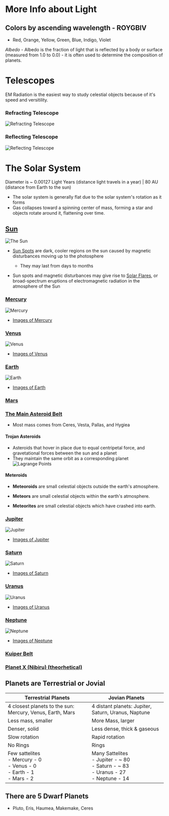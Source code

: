 # More Info about Light

## Colors by ascending wavelength - ROYGBIV

- Red, Orange, Yellow, Green, Blue, Indigo, Violet

*Albedo* - Albedo is the fraction of light that is reflected by a body or surface (measured from 1.0 to 0.0) \- it is often used to determine the composition of planets.

# Telescopes

EM Radiation is the easiest way to study celestial objects because of it's speed and versitility.

### Refracting Telescope

![Refracting Telescope](https://www.dummies.com/wp-content/uploads/383613.image0.jpg)

### Reflecting Telescope

![Reflecting Telescope](https://www.dummies.com/wp-content/uploads/383614.image1.jpg)

# The Solar System

Diameter is ~ 0.00127 Light Years (distance light travels in a year) | 80 AU (distance from Earth to the sun)

- The solar system is generally flat due to the solar system's rotation as it forms
- Gas collapses toward a spinning center of mass, forming a star and objects rotate around it, flattening over time.

## [Sun](https://solarsystem.nasa.gov/solar-system/sun/overview/)

![The Sun](https://scied.ucar.edu/sites/default/files/media/images/sun_regions_400x400.jpg)

- [Sun Spots](https://scied.ucar.edu/learning-zone/sun-space-weather/sunspots) are dark, cooler regions on the sun caused by magnetic disturbances moving up to the photosphere

  - They may last from days to months

- Sun spots and magnetic disturbances may give rise to [Solar Flares](https://www.nasa.gov/content/goddard/what-is-a-solar-flare), or broad-spectrum eruptions of electromagnetic radiation in the atmosphere of the Sun


### [Mercury](https://solarsystem.nasa.gov/planets/mercury/overview/)

![Mercury](https://solarsystem.nasa.gov/system/resources/detail_files/439_MercurySubtleColors1200w.jpg)

- [Images of Mercury](https://solarsystem.nasa.gov/planets/mercury/galleries/?page=0&per_page=25&order=created_at+desc&search=&href_query_params=category%3Dplanets_mercury&button_class=big_more_button&tags=mercury&condition_1=1%3Ais_in_resource_list&category=51)

### [Venus](https://solarsystem.nasa.gov/planets/venus/overview/)

![Venus](https://solarsystem.nasa.gov/system/resources/detail_files/2524_PIA23791.jpg)

- [Images of Venus](https://solarsystem.nasa.gov/planets/venus/galleries/?page=1&per_page=25&order=created_at+desc&search=&href_query_params=category%3Dplanets_venus&button_class=big_more_button&tags=venus&condition_1=1%3Ais_in_resource_list&category=51)

### [Earth](https://solarsystem.nasa.gov/planets/earth/overview/)

![Earth](https://www.popsci.com/uploads/2019/01/07/GMY7X5OKPSBGSTSFEZXDEYW6JU.jpg)

- [Images of Earth](https://www.nasa.gov/topics/earth/images/index.html)

### [Mars](https://solarsystem.nasa.gov/planets/mars/overview/)

### [The Main Asteroid Belt](https://solarsystem.nasa.gov/asteroids-comets-and-meteors/asteroids/in-depth/)

- Most mass comes from Ceres, Vesta, Pallas, and Hygiea

#### Trojan Asteroids
- Asteroids that hover in place due to equal centripetal force, and gravetational forces between the sun and a planet
- They maintain the same orbit as a corresponding planet
![Lagrange Points](https://solarsystem.nasa.gov/system/resources/detail_files/754_990528.jpg)

#### Meteroids
- **Meteoroids** are small celestial objects outside the earth's atmosphere.

- **Meteors** are small celestial objects within the earth's atmosphere.

- **Meteorites** are small celestial objects which have crashed into earth.

### [Jupiter](https://solarsystem.nasa.gov/planets/jupiter/overview)

![Jupiter](https://solarsystem.nasa.gov/system/resources/detail_files/2486_stsci-h-p1936a_1800.jpg)

- [Images of Jupiter](https://solarsystem.nasa.gov/resources/2486/hubbles-new-portrait-of-jupiter/?category=planets_jupiter)

### [Saturn](https://solarsystem.nasa.gov/planets/saturn/overview)

![Saturn](https://solarsystem.nasa.gov/system/resources/detail_files/210_SaturnNorthernSummer1200w.jpg)

- [Images of Saturn](https://solarsystem.nasa.gov/planets/saturn/galleries/?page=1&per_page=25&order=created_at+desc&search=&href_query_params=category%3Dplanets_saturn&button_class=big_more_button&tags=saturn&condition_1=1%3Ais_in_resource_list&category=51)

### [Uranus](https://solarsystem.nasa.gov/planets/uranus/overview)

![Uranus](https://solarsystem.nasa.gov/system/resources/detail_files/454_Hubble_Uranus.jpg)

- [Images of Uranus](https://solarsystem.nasa.gov/resources/all/?order=pub_date+desc&per_page=50&page=0&search=&condition_1=1%3Ais_in_resource_list&fs=&fc=&ft=uranus&dp=&category=)

### [Neptune](https://solarsystem.nasa.gov/planets/mercury/overview)

![Neptune](https://solarsystem.nasa.gov/system/resources/detail_files/611_PIA01492.jpg)

- [Images of Neptune](https://solarsystem.nasa.gov/planets/neptune/galleries/?page=0&per_page=25&order=created_at+desc&search=&href_query_params=category%3Dplanets_neptune&button_class=big_more_button&tags=neptune&condition_1=1%3Ais_in_resource_list&category=51)

### [Kuiper Belt](https://solarsystem.nasa.gov/solar-system/kuiper-belt/overview/)

### [Planet X (Nibiru) (theorhetical)](https://solarsystem.nasa.gov/planets/hypothetical-planet-x/in-depth/)

## Planets are Terrestrial or Jovial

| Terrestrial Planets | Jovian Planets |
| --- | --- |
| 4 closest planets to the sun: Mercury, Venus, Earth, Mars | 4 distant planets: Jupiter, Saturn, Uranus, Naptune | 
| Less mass, smaller | More Mass, larger |
| Denser, solid | Less dense, thick & gaseous |
| Slow rotation | Rapid rotation |
| No Rings | Rings |
| Few sattelites </br> - Mercury \- 0 </br> - Venus \- 0 </br> - Earth - 1 </br> - Mars \- 2 | Many Sattelites </br> - Jupiter \- ~ 80 </br> - Saturn \- ~ 83 </br> - Uranus \- 27 </br> - Neptune \- 14  |

## There are 5 Dwarf Planets
- Pluto, Eris, Haumea, Makemake, Ceres

